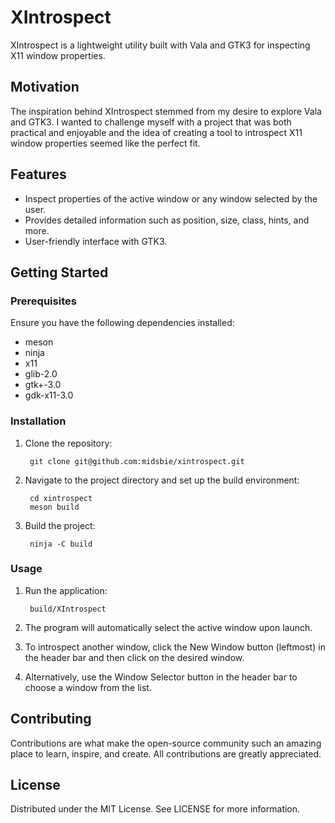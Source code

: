 # XIntrospect

XIntrospect is a lightweight utility built with Vala and GTK3 for inspecting X11 window properties.

## Motivation

The inspiration behind XIntrospect stemmed from my desire to explore Vala and GTK3. I wanted to
challenge myself with a project that was both practical and enjoyable and the idea of creating a
tool to introspect X11 window properties seemed like the perfect fit.

## Features

- Inspect properties of the active window or any window selected by the user.
- Provides detailed information such as position, size, class, hints, and more.
- User-friendly interface with GTK3.

## Getting Started

### Prerequisites

Ensure you have the following dependencies installed:

- meson
- ninja
- x11
- glib-2.0
- gtk+-3.0
- gdk-x11-3.0

### Installation

1. Clone the repository:

        git clone git@github.com:midsbie/xintrospect.git
   
1. Navigate to the project directory and set up the build environment:

        cd xintrospect
        meson build
   
1. Build the project:

        ninja -C build

### Usage

1. Run the application:

        build/XIntrospect
   
1. The program will automatically select the active window upon launch.
1. To introspect another window, click the New Window button (leftmost) in the header bar and then
   click on the desired window.
1. Alternatively, use the Window Selector button in the header bar to choose a window from the list.

## Contributing

Contributions are what make the open-source community such an amazing place to learn, inspire, and
create. All contributions are greatly appreciated.

## License

Distributed under the MIT License. See LICENSE for more information.
